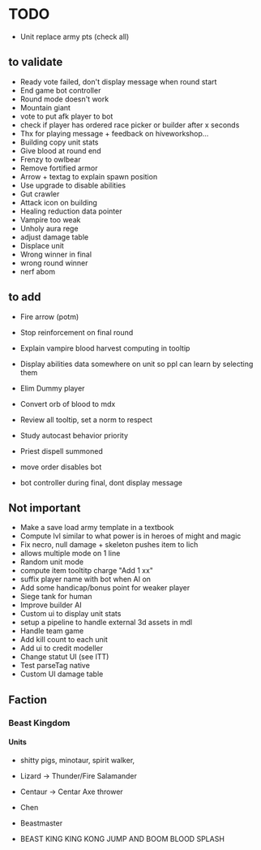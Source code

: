 # TODO
- Unit replace army pts (check all)

## to validate
- Ready vote failed, don't display message when round start
- End game bot controller
- Round mode doesn't work
- Mountain giant
- vote to put afk player to bot
- check if player has ordered race picker or builder after x seconds
- Thx for playing message + feedback on hiveworkshop...
- Building copy unit stats
- Give blood at round end
- Frenzy to owlbear
- Remove fortified armor
- Arrow + textag to explain spawn position
- Use upgrade to disable abilities
- Gut crawler
- Attack icon on building
- Healing reduction data pointer
- Vampire too weak
- Unholy aura rege
- adjust damage table
- Displace unit
- Wrong winner in final
- wrong round winner
- nerf abom

## to add
- Fire arrow (potm)

- Stop reinforcement on final round

- Explain vampire blood harvest computing in tooltip
- Display abilities data somewhere on unit so ppl can learn by selecting them


- Elim Dummy player

- Convert orb of blood to mdx
- Review all tooltip, set a norm to respect

- Study autocast behavior priority
- Priest dispell summoned
- move order disables bot
- bot controller during final, dont display message

## Not important
- Make a save load army template in a textbook
- Compute lvl similar to what power is in heroes of might and magic
- Fix necro, null damage + skeleton pushes item to lich
- allows multiple mode on 1 line
- Random unit mode
- compute item tooltitp charge "Add 1 xx"
- suffix player name with bot when AI on
- Add some handicap/bonus point for weaker player
- Siege tank for human
- Improve builder AI
- Custom ui to display unit stats
- setup a pipeline to handle external 3d assets in mdl
- Handle team game
- Add kill count to each unit
- Add ui to credit modeller
- Change statut UI (see ITT)
- Test parseTag native
- Custom UI damage table




## Faction
### Beast Kingdom
#### Units
- shitty pigs, minotaur, spirit walker,
- Lizard -> Thunder/Fire Salamander
- Centaur -> Centar Axe thrower

- Chen
- Beastmaster
- BEAST KING KING KONG JUMP AND BOOM BLOOD SPLASH
